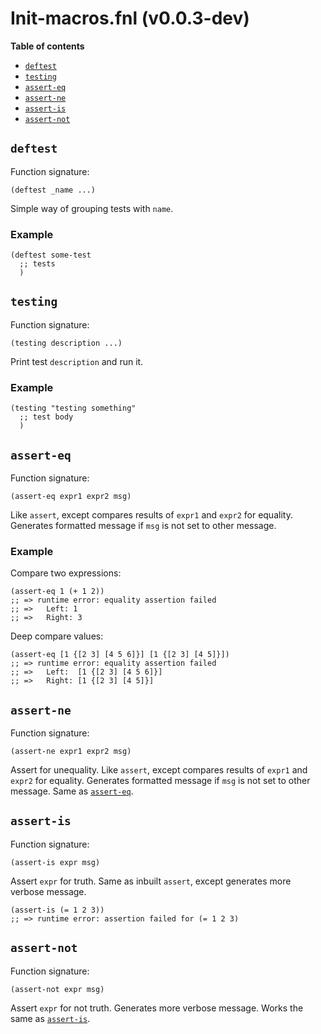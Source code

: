 # Init-macros.fnl (v0.0.3-dev)

**Table of contents**

- [`deftest`](#deftest)
- [`testing`](#testing)
- [`assert-eq`](#assert-eq)
- [`assert-ne`](#assert-ne)
- [`assert-is`](#assert-is)
- [`assert-not`](#assert-not)

## `deftest`
Function signature:

```
(deftest _name ...)
```

Simple way of grouping tests with `name`.

### Example
``` fennel
(deftest some-test
  ;; tests
  )
```

## `testing`
Function signature:

```
(testing description ...)
```

Print test `description` and run it.

### Example
``` fennel
(testing "testing something"
  ;; test body
  )
```

## `assert-eq`
Function signature:

```
(assert-eq expr1 expr2 msg)
```

Like `assert`, except compares results of `expr1` and `expr2` for equality.
Generates formatted message if `msg` is not set to other message.

### Example
Compare two expressions:

``` fennel
(assert-eq 1 (+ 1 2))
;; => runtime error: equality assertion failed
;; =>   Left: 1
;; =>   Right: 3
```

Deep compare values:

``` fennel
(assert-eq [1 {[2 3] [4 5 6]}] [1 {[2 3] [4 5]}])
;; => runtime error: equality assertion failed
;; =>   Left:  [1 {[2 3] [4 5 6]}]
;; =>   Right: [1 {[2 3] [4 5]}]
```

## `assert-ne`
Function signature:

```
(assert-ne expr1 expr2 msg)
```

Assert for unequality.  Like `assert`, except compares results of
`expr1` and `expr2` for equality.  Generates formatted message if
`msg` is not set to other message.  Same as [`assert-eq`](#assert-eq).

## `assert-is`
Function signature:

```
(assert-is expr msg)
```

Assert `expr` for truth. Same as inbuilt `assert`, except generates more
  verbose message.

``` fennel
(assert-is (= 1 2 3))
;; => runtime error: assertion failed for (= 1 2 3)
```

## `assert-not`
Function signature:

```
(assert-not expr msg)
```

Assert `expr` for not truth. Generates more verbose message.  Works
the same as [`assert-is`](#assert-is).


<!-- Generated with Fenneldoc v0.1.7
     https://gitlab.com/andreyorst/fenneldoc -->
